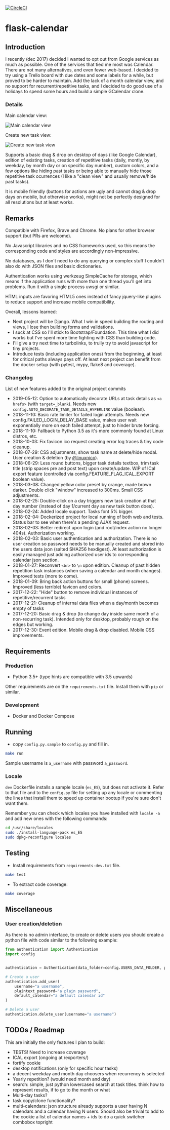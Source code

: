 [![CircleCI](https://circleci.com/gh/Kartones/flask-calendar/tree/master.svg?style=svg)](https://circleci.com/gh/Kartones/flask-calendar/tree/master)

# flask-calendar

## Introduction

I recently (dec 2017) decided I wanted to opt out from Google services as much as possible. One of the services that tied me most was Calendar. There are not many alternatives, and even fewer web-based. I decided to try using a Trello board with due dates and some labels for a while, but proved to be harder to maintain. Add the lack of a month calendar view, and no support for recurrent/repetitive tasks, and I decided to do good use of a holidays to spend some hours and build a simple GCalendar clone.


### Details

Main calendar view:

![Main calendar view](doc/sample_01.png)

Create new task view:

![Create new task view](doc/sample_02.png)

Supports a basic drag & drop on desktop of days (like Google Calendar), edition of existing tasks, creation of repetitive tasks (daily, montly, by weekday, by month day or on specific day number), custom colors, and a few options like hiding past tasks or being able to manually hide those repetitive task ocurrences (I like a "clean view" and usually remove/hide past tasks).

It is mobile friendly (buttons for actions are ugly and cannot drag & drop days on mobile, but otherwise works), might not be perfectly designed for all resolutions but at least works.


## Remarks

Compatible with Firefox, Brave and Chrome. No plans for other browser support (but PRs are welcome).

No Javascript libraries and no CSS frameworks used, so this means the corresponding code and styles are accordingly non-impressive.

No databases, as I don't need to do any querying or complex stuff I couldn't also do with JSON files and basic dictionaries.

Authentication works using werkzeug SimpleCache for storage, which means if the application runs with more than one thread you'll get into problems. Run it with a single process uwsgi or similar.

HTML inputs are favoring HTML5 ones instead of fancy jquery-like plugins to reduce support and increase mobile compatibility.

Overall, lessons learned:

- Next project will be Django. What I win in speed building the routing and views, I lose then building forms and validations.
- I suck at CSS so I'll stick to Bootstrap/Foundation. This time what I did works but I've spent more time fighting with CSS than building code.
- I'll give a try next time to turbolinks, to trully try to avoid javascript for tiny projects.
- Introduce tests (including application ones) from the beginning, at least for critical paths always pays off. At least next project can benefit from the docker setup (with pytest, mypy, flake8 and coverage).

### Changelog

List of new features added to the original project commits

- 2019-05-12: Option to automatically decorate URLs at task details as `<a hrefs>` (with `target=_blank`). Needs new `config.AUTO_DECORATE_TASK_DETAILS_HYPERLINK` value (boolean).
- 2018-11-10: Basic rate limiter for failed login attempts. Needs new config.FAILED_LOGIN_DELAY_BASE value, makes user wait exponentially more on each failed attempt, just to hinder brute forcing.
- 2018-11-10: Fallback to Python 3.5 as it's more commonly found at Linux distros, etc.
- 2018-10-03: Fix favicon.ico request creating error log traces & tiny code cleanup.
- 2018-07-29: CSS adjustments, show task name at delete/hide modal. User creation & deletion (by [@linuxnico](https://github.com/linuxnico)).
- 2018-06-29: Less round buttons, bigger task details textbox, trim task title (strip spaces pre and post text) upon create/update. WIP of ICal export feature (controlled via config.FEATURE_FLAG_ICAL_EXPORT boolean value).
- 2018-03-08: Changed yellow color preset by orange, made brown darker. Double click "window" increased to 300ms. Small CSS adjustments.
- 2018-02-25: Double-click on a day triggers new task creation at that day number (instead of day 1/current day as new task button does).
- 2018-02-24: Added locale support. Tasks font 5% bigger.
- 2018-02-04: Dockerized project for local running of both web and tests. Status bar to see when there's a pending AJAX request.
- 2018-02-03: Better redirect upon login (and root/index action no longer 404s). Authorization working.
- 2018-02-03: Basic user authentication and authorization. There is no user creation so password needs to be manually created and stored into the users data json (salted SHA256 hexdigest). At least authorization is easily managed just adding authorized user ids to corresponding calendar json section.
- 2018-01-27: Reconvert `<br>` to `\n` upon edition. Cleanup of past hidden repetition task instances (when saving a calendar and month changes). Improved tests (more to come).
- 2018-01-09: Bring back action buttons for small (phone) screens. Improved (less terrible) favicon and colors.
- 2017-12-22: "Hide" button to remove individual instances of repetitive/recurrent tasks
- 2017-12-21: Cleanup of internal data files when a day/month becomes empty of tasks
- 2017-12-20: Basic drag & drop (to change day inside same month of a non-recurring task). Intended only for desktop, probably rough on the edges but working.
- 2017-12-30: Event edition. Mobile drag & drop disabled. Mobile CSS improvements.


## Requirements

### Production

- Python 3.5+ (type hints are compatible with 3.5 upwards)

Other requirements are on the `requirements.txt` file. Install them with `pip` or similar.

### Development

- Docker and Docker Compose

## Running

- copy `config.py.sample` to `config.py` and fill in.

```bash
make run
```

Sample username is `a_username` with password `a_password`.

### Locale

`dev` Dockerfile installs a sample locale (`es_ES`), but does not activate it. Refer to that file and to the `config.py` file for setting up any locale or commenting the lines that install them to speed up container bootup if you're sure don't want them.

Remember you can check which locales you have installed with `locale -a` and add new ones with the following commands:
```bash
cd /usr/share/locales
sudo ./install-language-pack es_ES
sudo dpkg-reconfigure locales
```


## Testing
- Install requirements from `requirements-dev.txt` file.

```bash
make test
```

- To extract code coverage:
```bash
make coverage
```

## Miscellaneous

### User creation/deletion

As there is no admin interface, to create or delete users you should create a python file with code similar to the following example:

```python
from authentication import Authentication
import config


authentication = Authentication(data_folder=config.USERS_DATA_FOLDER, password_salt=config.PASSWORD_SALT)

# Create a user
authentication.add_user(
    username="a username",
    plaintext_password="a plain password",
    default_calendar="a default calendar id"
)

# Delete a user
authentication.delete_user(username="a username")
```


## TODOs / Roadmap

This are initially the only features I plan to build:

- TESTS! Need to increase coverage
- ICAL export (ongoing at /exporters/)
- fortify cookie
- desktop notifications (only for specific hour tasks)
- a decent weekday and month day choosers when recurrency is selected
- Yearly repetition? (would need month and day)
- search: simple, just python lowercased search at task titles. think how to represent results, if to go to the month or what
- Multi-day tasks?
- task copy/clone functionality?
- multi-calendars: json structure already supports a user having N calendars and a calendar having N users. Should also be trivial to add to the cookie a list of calendar names + ids to do a quick switcher combobox topright
